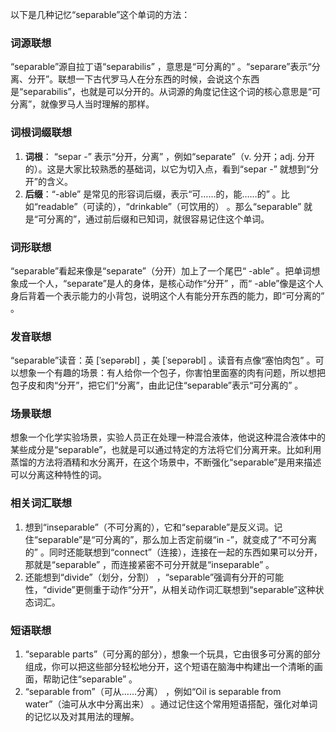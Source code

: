 以下是几种记忆“separable”这个单词的方法：

### 词源联想
“separable”源自拉丁语“separabilis” ，意思是“可分离的” 。“separare”表示“分离、分开”。联想一下古代罗马人在分东西的时候，会说这个东西是“separabilis”，也就是可以分开的。从词源的角度记住这个词的核心意思是“可分离”，就像罗马人当时理解的那样。

### 词根词缀联想
1. **词根**： “separ -” 表示“分开，分离” ，例如“separate”（v. 分开；adj. 分开的）。这是大家比较熟悉的基础词，以它为切入点，看到“separ -” 就想到“分开”的含义。
2. **后缀**：“-able” 是常见的形容词后缀，表示“可……的，能……的” 。比如“readable”（可读的），“drinkable”（可饮用的） 。那么“separable” 就是“可分离的”，通过前后缀和已知词，就很容易记住这个单词。

### 词形联想
“separable”看起来像是“separate”（分开）加上了一个尾巴“ -able” 。把单词想象成一个人，“separate”是人的身体，是核心动作“分开” ，而“ -able”像是这个人身后背着一个表示能力的小背包，说明这个人有能分开东西的能力，即“可分离的” 。

### 发音联想
“separable”读音：英 [ˈsepərəbl]  ，美 [ˈsepərəbl] 。读音有点像“塞怕肉包” 。可以想象一个有趣的场景：有人给你一个包子，你害怕里面塞的肉有问题，所以想把包子皮和肉“分开”，把它们“分离”，由此记住“separable”表示“可分离的” 。

### 场景联想
想象一个化学实验场景，实验人员正在处理一种混合液体，他说这种混合液体中的某些成分是“separable”，也就是可以通过特定的方法将它们分离开来。比如利用蒸馏的方法将酒精和水分离开，在这个场景中，不断强化“separable”是用来描述可以分离这种特性的词。

### 相关词汇联想
1. 想到“inseparable”（不可分离的），它和“separable”是反义词。记住“separable”是“可分离的”，那么加上否定前缀“in -”，就变成了“不可分离的” 。同时还能联想到“connect”（连接），连接在一起的东西如果可以分开，那就是“separable” ，而连接紧密不可分开就是“inseparable” 。
2. 还能想到“divide”（划分，分割） ，“separable”强调有分开的可能性，“divide”更侧重于动作“分开”，从相关动作词汇联想到“separable”这种状态词汇。

### 短语联想
1. “separable parts”（可分离的部分），想象一个玩具，它由很多可分离的部分组成，你可以把这些部分轻松地分开，这个短语在脑海中构建出一个清晰的画面，帮助记住“separable” 。
2. “separable from”（可从……分离） ，例如“Oil is separable from water”（油可从水中分离出来） 。通过记住这个常用短语搭配，强化对单词的记忆以及对其用法的理解。 